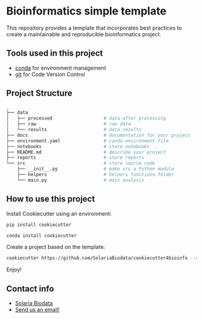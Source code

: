 # Bioinformatics simple template


This repository provides a template that incorporates best practices to create a maintainable and reproducible bioinformatics project.

## Tools used in this project
 - [conda](#) for environment management
 - [git](#) for Code Version Control
 
 ## Project Structure

```bash
.
├── data            
│   ├── processed                   # data after processing
│   ├── raw                         # raw data
│   └── results                     # data results
├── docs                            # documentation for your project
├── environment.yaml                # conda environment file
├── notebooks                       # store notebooks
├── README.md                       # describe your project
├── reports                         # store reports
└── src                             # store source code
    ├── __init__.py                 # make src a Python module 
    ├── helpers                     # helpers functions folder
    └── main.py                     # main analysis
```

## How to use this project

Install Cookiecutter using an environment:
```bash
pip install cookiecutter
```

```bash
conda install cookiecutter
```

Create a project based on the template:
```bash
cookiecutter https://github.com/SolariaBiodata/cookiecutter4bioinfo --checkout main
```

Enjoy!

## Contact info

- [Solaria Biodata](https://www.solariabiodata.com.mx)
- [Send us an email!](mailto:admin-project@solariabiodta.com.mx)
